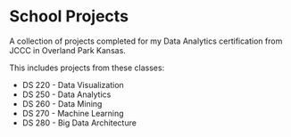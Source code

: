 # School Projects
A collection of projects completed for my Data Analytics certification from JCCC in Overland Park Kansas.

This includes projects from these classes:

- DS 220 - Data Visualization
- DS 250 - Data Analytics
- DS 260 - Data Mining
- DS 270 - Machine Learning
- DS 280 - Big Data Architecture
